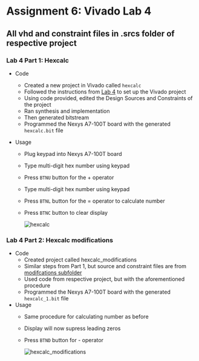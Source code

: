 # Assignment 6: Vivado Lab 4
## All vhd and constraint files in .srcs folder of respective project

### Lab 4 Part 1: Hexcalc
- Code
	- Created a new project in Vivado called `hexcalc`
	- Followed the instructions from [Lab 4](https://github.com/kevinwlu/dsd/tree/master/Nexys-A7/Lab-4) to set up the Vivado project
	- Using code provided, edited the Design Sources and Constraints of the project
	- Ran synthesis and implementation
  	- Then generated bitstream
	- Programmed the Nexys A7-100T board with the generated `hexcalc.bit` file

- Usage
	- Plug keypad into Nexys A7-100T board
	- Type multi-digit hex number using keypad
	- Press `BTNU` button for the + operator
	- Type multi-digit hex number using keypad
	- Press `BTNL` button for the = operator to calculate number
	- Press `BTNC` button to clear display
	
		
		![hexcalc](./hexcalc/hexcalc.gif)
		
	
### Lab 4 Part 2: Hexcalc modifications
- Code
  	- Created project called hexcalc_modifications
	- Similar steps from Part 1, but source and constraint files are from [modifcations subfolder](https://github.com/kevinwlu/dsd/tree/master/Nexys-A7/Lab-4/Modifications)
	- Used code from respective project, but with the aforementioned procedure
	- Programmed the Nexys A7-100T board with the generated `hexcalc_1.bit` file
-  Usage
	- Same procedure for calculating number as before
	- Display will now supress leading zeros
	- Press `BTND` button for - operator
		
		![hexcalc_modifications](./hexcalc_modifications/hexcalc_modifications.gif)
